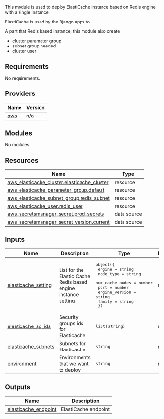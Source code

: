 <!-- BEGIN_TF_DOCS -->
This module is used to deploy ElastiCache instance based on Redis engine with a single instance

ElastiCache is used by the Django apps to

A part that Redis based instance, this module also create

- cluster parameter group
- subnet group needed
- cluster user  

## Requirements

No requirements.

## Providers

| Name | Version |
|------|---------|
| <a name="provider_aws"></a> [aws](#provider\_aws) | n/a |

## Modules

No modules.

## Resources

| Name | Type |
|------|------|
| [aws_elasticache_cluster.elasticache_cluster](https://registry.terraform.io/providers/hashicorp/aws/latest/docs/resources/elasticache_cluster) | resource |
| [aws_elasticache_parameter_group.default](https://registry.terraform.io/providers/hashicorp/aws/latest/docs/resources/elasticache_parameter_group) | resource |
| [aws_elasticache_subnet_group.redis_subnet](https://registry.terraform.io/providers/hashicorp/aws/latest/docs/resources/elasticache_subnet_group) | resource |
| [aws_elasticache_user.redis_user](https://registry.terraform.io/providers/hashicorp/aws/latest/docs/resources/elasticache_user) | resource |
| [aws_secretsmanager_secret.prod_secrets](https://registry.terraform.io/providers/hashicorp/aws/latest/docs/data-sources/secretsmanager_secret) | data source |
| [aws_secretsmanager_secret_version.current](https://registry.terraform.io/providers/hashicorp/aws/latest/docs/data-sources/secretsmanager_secret_version) | data source |

## Inputs

| Name | Description | Type | Default | Required |
|------|-------------|------|---------|:--------:|
| <a name="input_elasticache_setting"></a> [elasticache\_setting](#input\_elasticache\_setting) | List for the Elastic Cache Redis based engine instance setting | <pre>object({<br>    engine          = string<br>    node_type       = string<br>    num_cache_nodes = number<br>    port            = number<br>    engine_version  = string<br>    family          = string<br>  })</pre> | n/a | yes |
| <a name="input_elasticache_sg_ids"></a> [elasticache\_sg\_ids](#input\_elasticache\_sg\_ids) | Security groups ids for Elasticache | `list(string)` | n/a | yes |
| <a name="input_elasticache_subnets"></a> [elasticache\_subnets](#input\_elasticache\_subnets) | Subnets for Elasticache | `string` | n/a | yes |
| <a name="input_environment"></a> [environment](#input\_environment) | Environments that we want to deploy | `string` | n/a | yes |

## Outputs

| Name | Description |
|------|-------------|
| <a name="output_elasticache_endpoint"></a> [elasticache\_endpoint](#output\_elasticache\_endpoint) | ElastiCache endpoint |
<!-- END_TF_DOCS -->